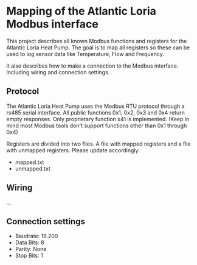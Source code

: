 # Mapping of the Atlantic Loria Modbus interface

This project describes all known Modbus functions and registers for the Atlantic Loria Heat Pump. The goal is to map all registers so these can be used to log sensor data like Temperature, Flow and Frequency.

It also describes how to make a connection to the Modbus interface. Including wiring and connection settings.

## Protocol
The Atlantic Loria Heat Pump uses the Modbus RTU protocol through a rs485 serial interface. All public functions 0x1, 0x2, 0x3 and 0x4 return empty responses. Only proprietary function x41 is implemented. (Keep in mind most Modbus tools don't support functions other than 0x1 through 0x4)

Registers are divided into two files. A file with mapped registers and a file with unmapped registers. Please update accordingly.
- mapped.txt
- unmapped.txt

## Wiring
...

## Connection settings
- Baudrate: 19.200
- Data Bits: 8
- Parity: None
- Stop Bits: 1
